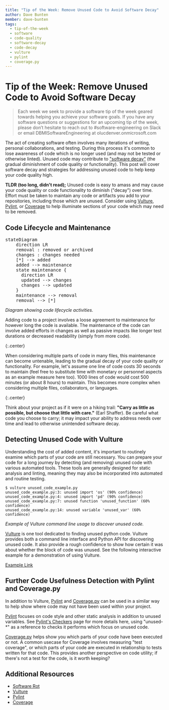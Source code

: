 ```yaml
---
title: "Tip of the Week: Remove Unused Code to Avoid Software Decay"
author: Dave Bunten
member: dave-bunten
tags:
  - tip-of-the-week
  - software
  - code-quality
  - software-decay
  - code-decay
  - vulture
  - pylint
  - coverage.py
---
```


# Tip of the Week: Remove Unused Code to Avoid Software Decay

> Each week we seek to provide a software tip of the week geared towards helping you achieve your software goals. If you have any software questions or suggestions for an upcoming tip of the week, please don’t hesitate to reach out to #software-engineering on Slack or email DBMISoftwareEngineering at olucdenver.onmicrosoft.com

The act of creating software often involves many iterations of writing, personal collaborations, and testing. During this process it's common to lose awareness of code which is no longer used (and may not be tested or otherwise linted). Unused code may contribute to ["software decay"](https://en.wikipedia.org/wiki/Software_rot) (the gradual diminishment of code quality or functionality). This post will cover software decay and strategies for addressing unused code to help keep your code quality high.

__TLDR (too long, didn't read);__
Unused code is easy to amass and may cause your code quality or code functionality to diminish ("decay") over time. Effort must be taken to maintain any code or artifacts you add to your repositories, including those which are unused. Consider using [Vulture](https://github.com/jendrikseipp/vulture), [Pylint](https://pylint.pycqa.org/), or [Coverage](https://coverage.readthedocs.io/) to help illuminate sections of your code which may need to be removed.

## Code Lifecycle and Maintenance

<pre class="mermaid">
stateDiagram
    direction LR
    removal : removed or archived
    changes : changes needed
    [*] --> added
    added --> maintenance
    state maintenance {
      direction LR
      updated --> changes
      changes --> updated
    }
    maintenance --> removal
    removal --> [*]
</pre>
<script type="module">
  import mermaid from 'https://unpkg.com/mermaid@9/dist/mermaid.esm.min.mjs';
  mermaid.initialize({ startOnLoad: true });
</script>
_Diagram showing code lifecycle activities._

Adding code to a project involves a loose agreement to maintenance for however long the code is available. The maintenance of the code can involve added efforts in changes as well as passive impacts like longer test durations or decreased readability (simply from more code).

<div id="vis"></div>
{:.center}

<script src="https://cdn.jsdelivr.net/npm/vega@5.22.1"></script>
<script src="https://cdn.jsdelivr.net/npm/vega-lite@5.6.0"></script>
<script src="https://cdn.jsdelivr.net/npm/vega-embed@6.21.0"></script>
<script>
var spec = {
    "$schema": "https://vega.github.io/schema/vega-lite/v5.5.0.json",
    "description": "A simple line chart to demonstrate lines of code and associated theoretical time cost.",
    "title":"Time Cost per Line of Code",
    "width": 500,
    "height": 200,
    "config": {
      "title":{"fontSize":14},
      "axisY":{"titleFontSize":14, "labelFontSize":12},
      "axisX":{"titleFontSize":14, "labelFontSize":12}
    },
    "data": {
      "values": [
        {"x": 1, "y": 28},
        {"x": 1000, "y": 500}
      ]
    },
    "mark": {"type": "line", "point": {"filled": false,
      "fill": "white", "size":50
    }},
    "encoding": {
      "x": {"title": "Lines of Code", "field": "x", "type": "quantitative", "scale": {"domain": [1, 1000]}
      },
      "y": {"title": "Time (minutes)", "field": "y", "type": "quantitative", "scale": {"domain": [1, 500]}}
    }
  }
const embed_opt = {"mode": "vega-lite"};
const el = document.getElementById('vis');
const view = vegaEmbed("#vis", spec, embed_opt);
</script>

When considering multiple parts of code in many files, this maintenance can become untenable, leading to the gradual decay of your code quality or functionality. For example, let's assume one line of code costs 30 seconds to maintain (feel free to substitute time with monetary or personnel aspects as an example measure here too). 1000 lines of code would cost 500 minutes (or about 8 hours) to maintain. This becomes more complex when considering multiple files, collaborators, or languages.

<i class="fas fa-hiking" style="font-size:4em;"></i>
{:.center}

Think about your project as if it were on a hiking trail: __"Carry as little as possible, but choose that little with care."__ (Earl Shaffer). Be careful what code you choose to carry; it may impact your ability to address needs over time and lead to otherwise unintended software decay.

## Detecting Unused Code with Vulture

Understanding the cost of added content, it's important to routinely examine which parts of your code are still necessary. You can prepare your code for a long journey by detecting (and removing) unused code with various automated tools. These tools are generally designed for static analysis and linting, meaning they may also be incorporated into automated and routine testing.

```shell
$ vulture unused_code_example.py
unused_code_example.py:3: unused import 'os' (90% confidence)
unused_code_example.py:4: unused import 'pd' (90% confidence)
unused_code_example.py:7: unused function 'unused_function' (60% confidence)
unused_code_example.py:14: unused variable 'unused_var' (60% confidence)
```

_Example of Vulture command line usage to discover unused code._

[Vulture](https://github.com/jendrikseipp/vulture) is one tool dedicated to finding unused python code. Vulture provides both a command line interface and Python API for discovering unused code. It also provide a rough confidence to show how certain it was about whether the block of code was unused. See the following interactive example for a demonstration of using Vulture.

[Example Link](https://cu-dbmi.github.io/notebooks/lab?path=unused_code_detection.ipynb)

## Further Code Usefulness Detection with Pylint and Coverage.py

In addition to Vulture, [Pylint](https://pylint.pycqa.org/en/latest/index.html) and [Coverage.py](https://coverage.readthedocs.io/) can be used in a similar way to help show where code may not have been used within your project.

[Pylint](https://pylint.pycqa.org/en/latest/index.html) focuses on code style and other static analysis in addition to unused variables. See [Pylint's Checkers](https://pylint.pycqa.org/en/latest/user_guide/checkers/features.html) page for more details here, using "unused-*" as a reference to checks it performs which focus on unused code.

[Coverage.py](https://coverage.readthedocs.io/) helps show you which parts of your code have been executed or not. A common usecase for Coverage involves measuring "test coverage", or which parts of your code are executed in relationship to tests written for that code. This provides another perspective on code utility; if there's not a test for the code, is it worth keeping?

## Additional Resources

- [Software Rot](https://en.wikipedia.org/wiki/Software_rot)
- [Vulture](https://github.com/jendrikseipp/vulture)
- [Pylint](https://pylint.pycqa.org/en/latest/index.html)
- [Coverage](https://coverage.readthedocs.io/)
